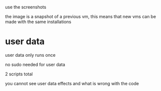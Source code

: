 use the screenshots

the image is a snapshot of a previous vm, this means that new vms can be made with the same installations 

# user data

user data only runs once 

no sudo needed for user data

2 scripts total 

you cannot see user data effects and what is wrong with the code 